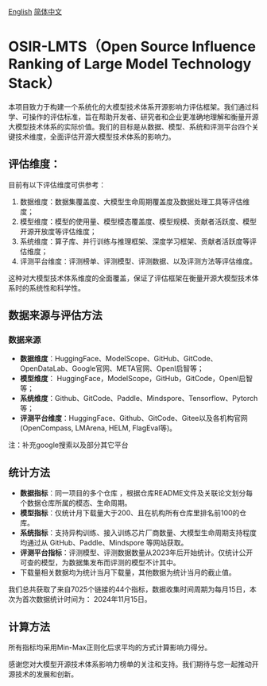 [English](./Readme_en.md)   [简体中文](./Readme.md)

# OSIR-LMTS（Open Source Influence Ranking of Large Model Technology Stack）

本项目致力于构建一个系统化的大模型技术体系开源影响力评估框架。我们通过科学、可操作的评估标准，旨在帮助开发者、研究者和企业更准确地理解和衡量开源大模型技术体系的实际价值。我们的目标是从数据、模型、系统和评测平台四个关键技术维度，全面评估开源大模型技术体系的影响力。

## **评估维度：**

目前有以下评估维度可供参考：

1. 数据维度：数据集覆盖度、大模型生命周期覆盖度及数据处理工具等评估维度；
2. 模型维度：模型的使用量、模型模态覆盖度、模型规模、贡献者活跃度、模型开源开放度等评估维度；
3. 系统维度：算子库、并行训练与推理框架、深度学习框架、贡献者活跃度等评估维度；
4. 评测平台维度：评测榜单、评测模型、评测数据、以及评测方法等评估维度。




这种对大模型技术体系维度的全面覆盖，保证了评估框架在衡量开源大模型技术体系时的系统性和科学性。



## **数据来源与评估方法**

### **数据来源**

* **数据维度**：HuggingFace、ModelScope、GitHub、GitCode、OpenDataLab、Google官网、META官网、OpenI启智等；
* **模型维度**： HuggingFace，ModelScope，GitHub，GitCode，OpenI启智等；
* **系统维度**：Github、GitCode、Paddle、Mindspore、Tensorflow、Pytorch等；
* **评测平台维度**：HuggingFace、Github、GitCode、Gitee以及各机构官网(OpenCompass, LMArena, HELM, FlagEval等)。


注：补充google搜索以及部分其它平台



## **统计方法**

- **数据指标**：同一项目的多个仓库 ，根据仓库README文件及关联论文划分每个数据仓库所属的模态、生命周期。
- **模型指标**：仅统计月下载量大于200、且在机构所有仓库里排名前100的仓库。 
- **系统指标**：支持异构训练、接入训练芯片厂商数量、大模型生命周期支持程度均通过从 GitHub、Paddle、Mindspore 等网站获取。
- **评测平台指标**：评测模型、评测数据数量从2023年后开始统计。仅统计公开可查的模型，为数据集发布而评测的模型不计其中。 
- 下载量相关数据均为统计当月下载量，其他数据为统计当月的截止值。




我们总共获取了来自7025个链接的44个指标，数据收集时间周期为每月15日，本次为首次数据统计时间为： 2024年11月15日。



## **计算方法**

所有指标均采用Min-Max正则化后求平均的方式计算影响力得分。



感谢您对大模型开源技术体系影响力榜单的关注和支持。我们期待与您一起推动开源技术的发展和创新。
